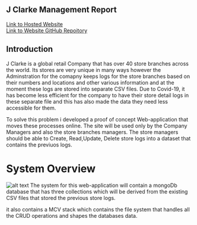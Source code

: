 ## J Clarke Management Report
[Link to Hosted Website](https://dry-journey-02805.herokuapp.com/) <br>
[Link to Website GitHub Repoitory](https://github.com/manopanashe/assignment) <br>

## Introduction
J Clarke is a global retail Company that has over 40 store branches across the world. Its stores are very unique in many ways however the Adminstration for the comapny keeps logs for the store branches based on their numbers and locations and other various information and at the moment these logs are stored into separate CSV files. Due to Covid-19, it has become less efficient for the company to have their store detail logs in these separate file and this has also made the data they need  less accessible for them. 

To solve this problem i developed a proof of concept Web-application that moves these processes online. The site will be used only by the Company Managers and also the store branches managers. The store managers should be able to Create, Read,Update, Delete store logs into a dataset that contains the previuos logs. 

# System Overview
![alt text](C:\Users\manop\Downloads\System-diagram.png)
The system for this web-application will contain 
a mongoDb database that has three collections which will be derived from the existing CSV files that stored the  previous store logs. 

it also contains a MCV stack which contains the file system that handles all the CRUD operations and shapes the databases data. 
 